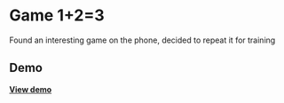 # Game 1+2=3
Found an interesting game on the phone, decided to repeat it for training
## Demo
[**View demo**](https://ksooft.github.io/game-123/)